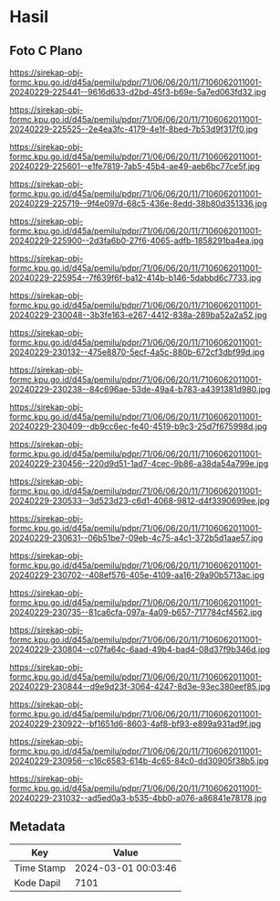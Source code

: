 # Hasil

## Foto C Plano

https://sirekap-obj-formc.kpu.go.id/d45a/pemilu/pdpr/71/06/06/20/11/7106062011001-20240229-225441--9616d633-d2bd-45f3-b69e-5a7ed063fd32.jpg

https://sirekap-obj-formc.kpu.go.id/d45a/pemilu/pdpr/71/06/06/20/11/7106062011001-20240229-225525--2e4ea3fc-4179-4e1f-8bed-7b53d9f317f0.jpg

https://sirekap-obj-formc.kpu.go.id/d45a/pemilu/pdpr/71/06/06/20/11/7106062011001-20240229-225601--e1fe7819-7ab5-45b4-ae49-aeb6bc77ce5f.jpg

https://sirekap-obj-formc.kpu.go.id/d45a/pemilu/pdpr/71/06/06/20/11/7106062011001-20240229-225719--9f4e097d-68c5-436e-8edd-38b80d351336.jpg

https://sirekap-obj-formc.kpu.go.id/d45a/pemilu/pdpr/71/06/06/20/11/7106062011001-20240229-225900--2d3fa6b0-27f6-4065-adfb-1858291ba4ea.jpg

https://sirekap-obj-formc.kpu.go.id/d45a/pemilu/pdpr/71/06/06/20/11/7106062011001-20240229-225954--7f639f6f-ba12-414b-b146-5dabbd6c7733.jpg

https://sirekap-obj-formc.kpu.go.id/d45a/pemilu/pdpr/71/06/06/20/11/7106062011001-20240229-230048--3b3fe163-e267-4412-838a-289ba52a2a52.jpg

https://sirekap-obj-formc.kpu.go.id/d45a/pemilu/pdpr/71/06/06/20/11/7106062011001-20240229-230132--475e8870-5ecf-4a5c-880b-672cf3dbf99d.jpg

https://sirekap-obj-formc.kpu.go.id/d45a/pemilu/pdpr/71/06/06/20/11/7106062011001-20240229-230238--84c696ae-53de-49a4-b783-a4391381d980.jpg

https://sirekap-obj-formc.kpu.go.id/d45a/pemilu/pdpr/71/06/06/20/11/7106062011001-20240229-230409--db9cc6ec-fe40-4519-b9c3-25d7f675998d.jpg

https://sirekap-obj-formc.kpu.go.id/d45a/pemilu/pdpr/71/06/06/20/11/7106062011001-20240229-230456--220d9d51-1ad7-4cec-9b86-a38da54a799e.jpg

https://sirekap-obj-formc.kpu.go.id/d45a/pemilu/pdpr/71/06/06/20/11/7106062011001-20240229-230533--3d523d23-c6d1-4068-9812-d4f3390699ee.jpg

https://sirekap-obj-formc.kpu.go.id/d45a/pemilu/pdpr/71/06/06/20/11/7106062011001-20240229-230631--06b51be7-09eb-4c75-a4c1-372b5d1aae57.jpg

https://sirekap-obj-formc.kpu.go.id/d45a/pemilu/pdpr/71/06/06/20/11/7106062011001-20240229-230702--408ef576-405e-4109-aa16-29a90b5713ac.jpg

https://sirekap-obj-formc.kpu.go.id/d45a/pemilu/pdpr/71/06/06/20/11/7106062011001-20240229-230735--81ca6cfa-097a-4a09-b657-717784cf4562.jpg

https://sirekap-obj-formc.kpu.go.id/d45a/pemilu/pdpr/71/06/06/20/11/7106062011001-20240229-230804--c07fa64c-6aad-49b4-bad4-08d37f9b346d.jpg

https://sirekap-obj-formc.kpu.go.id/d45a/pemilu/pdpr/71/06/06/20/11/7106062011001-20240229-230844--d9e9d23f-3064-4247-8d3e-93ec380eef85.jpg

https://sirekap-obj-formc.kpu.go.id/d45a/pemilu/pdpr/71/06/06/20/11/7106062011001-20240229-230922--bf1651d6-8603-4af8-bf93-e899a931ad9f.jpg

https://sirekap-obj-formc.kpu.go.id/d45a/pemilu/pdpr/71/06/06/20/11/7106062011001-20240229-230956--c16c6583-614b-4c65-84c0-dd30905f38b5.jpg

https://sirekap-obj-formc.kpu.go.id/d45a/pemilu/pdpr/71/06/06/20/11/7106062011001-20240229-231032--ad5ed0a3-b535-4bb0-a076-a86841e78178.jpg


## Metadata

| Key        | Value               |
| ---------- | ------------------- |
| Time Stamp | 2024-03-01 00:03:46 |
| Kode Dapil | 7101                |



